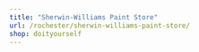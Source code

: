 ```yaml
---
title: "Sherwin-Williams Paint Store"
url: /rochester/sherwin-williams-paint-store/
shop: doityourself
---
```

